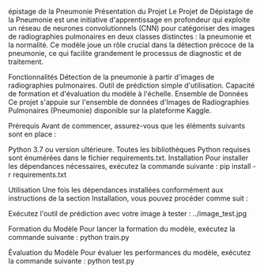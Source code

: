 épistage de la Pneumonie
Présentation du Projet
Le Projet de Dépistage de la Pneumonie est une initiative d'apprentissage en profondeur qui exploite un réseau de neurones convolutionnels (CNN) pour catégoriser des images de radiographies pulmonaires en deux classes distinctes : la pneumonie et la normalité. Ce modèle joue un rôle crucial dans la détection précoce de la pneumonie, ce qui facilite grandement le processus de diagnostic et de traitement.

Fonctionnalités
Détection de la pneumonie à partir d'images de radiographies pulmonaires.
Outil de prédiction simple d'utilisation.
Capacité de formation et d'évaluation du modèle à l'échelle.
Ensemble de Données
Ce projet s'appuie sur l'ensemble de données d'Images de Radiographies Pulmonaires (Pneumonie) disponible sur la plateforme Kaggle.

Prérequis
Avant de commencer, assurez-vous que les éléments suivants sont en place :

Python 3.7 ou version ultérieure.
Toutes les bibliothèques Python requises sont énumérées dans le fichier requirements.txt.
Installation
Pour installer les dépendances nécessaires, exécutez la commande suivante :
pip install -r requirements.txt

Utilisation
Une fois les dépendances installées conformément aux instructions de la section Installation, vous pouvez procéder comme suit :

Exécutez l'outil de prédiction avec votre image à tester : ../image_test.jpg

Formation du Modèle
Pour lancer la formation du modèle, exécutez la commande suivante :
python train.py

Évaluation du Modèle
Pour évaluer les performances du modèle, exécutez la commande suivante :
python test.py
